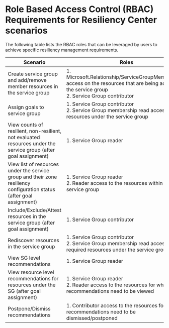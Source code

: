 # Role Based Access Control (RBAC) Requirements for Resiliency Center scenarios

The following table lists the RBAC roles that can be leveraged by users to achieve specific resiliency management requirements.

| Scenario | Roles |
|----------|--------------------------|
| Create service group and add/remove member resources in the service group | 1. Microsoft.Relationship/ServiceGroupMember/write access on the resources that are being added to the service group <br> 2. Service Group contributor |
| Assign goals to service group | 1.  Service Group contributor <br>2.  Service Group membership read access to the resources under the service group |
| View counts of resilient, non-resilient, not evaluated resources under the service group (after goal assignment) | 1.  Service Group reader |
| View list of resources under the service group and their zone resiliency configuration status (after goal assignment) | 1.  Service Group reader <br>2.  Reader access to the resources within the service group |
| Include/Exclude/Attest resources in the service group (after goal assignment) | 1.  Service Group contributor |
| Rediscover resources in the service group | 1.  Service Group contributor <br>2.  Service Group membership read access to the required resources under the service group |
| View SG level recommendations | 1.  Service Group reader |
| View resource level recommendations for resources under the SG (after goal assignment) | 1.  Service Group reader <br>2.  Reader access to the resources for which recommendations need to be viewed |
| Postpone/Dismiss recommendations | 1.  Contributor access to the resources for which recommendations need to be dismissed/postponed |